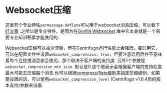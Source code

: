 # Websocket压缩

这里有个专业特性`permessage-deflate`可以用于websocket消息压缩，可以看下[好文章](https://www.igvita.com/2013/11/27/configuring-and-optimizing-websocket-compression/) .之所以是专业特性，是因为在[Gorilla Websocket](https://github.com/gorilla/websocket) 库中它本身就是一个需要专业知识积累才能使用的.

Websocket压缩可以减少流量，但在Centrifugo运行性能上会降低，要启用它，可以在配置文件中设置`websocket_compression: true`，但要注意启用后并不意味着每个连接或消息都会使用，那个取决于客户端的支持度. 另外1个参数是`websocket_compression_min_size`. 默认是0.这个值表示会根据客户端的支持程度最大可能去压缩每个消息.也可以根据[compress/flate级别](https://golang.org/pkg/compress/flate/#NewWriter)来指定压缩级别，如果要设置的话，可以使用`websocket_compression_level` (Centrifugo v1.6.4后的版本支持)参数来设置.
